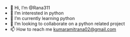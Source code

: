 - 👋 Hi, I’m @Rana311
- 👀 I’m interested in python
- 🌱 I’m currently learning python
- 💞️ I’m looking to collaborate on a python related project 
- 📫 How to reach me kumaramitrana02@gmail.com

<!---
Rana311/Rana311 is a ✨ special ✨ repository because its `README.md` (this file) appears on your GitHub profile.
You can click the Preview link to take a look at your changes.
--->
